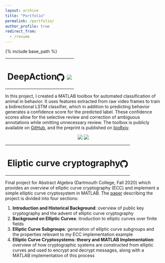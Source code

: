 ```yaml
---
layout: archive
title: "Portfolio"
permalink: /portfolio/
author_profile: true
redirect_from:
  - /resume
---
```


{% include base_path %}


<table width="100%" style="border:none;">
<td style="border:none;">
<div style='float: left; text-align: left'><h1>DeepAction</h1></div>
<div style='float: right; text-align: right'><h1><a href="https://github.com/carlwharris/DeepAction"><img align="center" src="../files/GitHub_logo.png"style="height:25px"></a>&nbsp;<a href="https://www.biorxiv.org/content/10.1101/2022.06.20.496909v1"><img align="center" src="https://www.biorxiv.org/sites/default/files/site_logo/bioRxiv_logo_homepage.png" style="height:25px"></a></h1></div>
</td>
</table>


In this project, I created a MATLAB toolbox for automated classification of animal in behavior. It uses features extracted from raw video frames to train a bidirectional LSTM classifier, which in addition to predicting behavior generates a confidence score for the predicted label. These confidence scores allow for the selective review and correction of ambiguous annotations while omitting unnecessary review. The toolbox is publicly available on <a href="https://github.com/carlwharris/DeepAction">GitHub</a>, and the preprint is published on <a href="https://www.biorxiv.org/content/10.1101/2022.06.20.496909v1">bioRxiv</a>.
  
<p align="center">
<img src="../files/home_cage_182.gif" width="200">
<img src="../files/CRIM13S-1785.gif" width="200">
</p>


<table width="100%" style="border:none;">
<td style="border:none;">
<div style='float: left; text-align: left'><h1>Eliptic curve cryptography</h1></div>
<div style='float: right; text-align: right'><h1><a href="https://github.com/carlwharris/elliptic-curve-cryptosystems"><img align="center" src="../files/GitHub_logo.png"style="height:25px"></a></h1></div>
</td>
</table>

Final project for Abstract Algebra (Dartmouth College, Fall 2020) which provides an overview of elliptic curve cryptography (ECC) and implement a simple elliptic curve cryptosystem in MATLAB. The <a href="https://github.com/carlwharris/elliptic-curve-cryptosystems/blob/main/ECC%20Project%20Paper.pdf">paper</a> describing the project is divided into four sections:

1. **Introduction and Historical Background**: overview of public key cryptography and the advent of elliptic curve cryptography
2. **Background on Elliptic Curves**: itroduction to elliptic curves over finite fields
3. **Elliptic Curve Subgroups**: generation of elliptic curve subgroups and the properties relevant to my ECC implementation example
4. **Elliptic Curve Cryptosystems: theory and MATLAB Implementation**: overview of how cryptographic systems are constructed from elliptic curves and used to encrypt and decrypt messages, along with a MATLAB implementation of this process